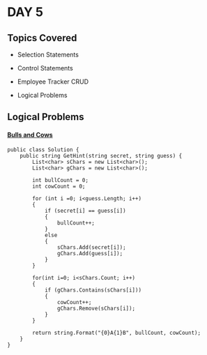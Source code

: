 # DAY 5

## Topics Covered

* Selection Statements

* Control Statements

* Employee Tracker CRUD

* Logical Problems


## Logical Problems


#### [Bulls and Cows](https://leetcode.com/problems/bulls-and-cows/description/)

```
public class Solution {
    public string GetHint(string secret, string guess) {
        List<char> sChars = new List<char>();
        List<char> gChars = new List<char>();
        
        int bullCount = 0;
        int cowCount = 0;
        
        for (int i =0; i<guess.Length; i++)
        {
            if (secret[i] == guess[i])
            {
                bullCount++;
            }
            else
            {
                sChars.Add(secret[i]);
                gChars.Add(guess[i]);
            }                
        }
        
        for(int i=0; i<sChars.Count; i++)
        {
            if (gChars.Contains(sChars[i]))
            {
                cowCount++;
                gChars.Remove(sChars[i]);
            }
        }      
        
        return string.Format("{0}A{1}B", bullCount, cowCount);
    }
}
```
